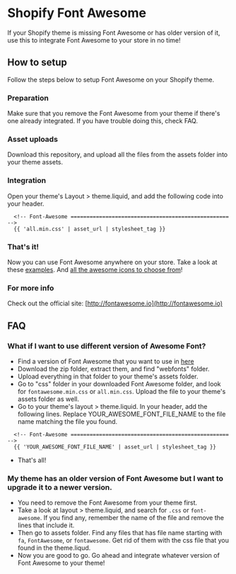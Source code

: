 # Shopify Font Awesome

If your Shopify theme is missing Font Awesome or has older version of it, use this to integrate Font Awesome to your store in no time!

## How to setup

Follow the steps below to setup Font Awesome on your Shopify theme.

### Preparation 

Make sure that you remove the Font Awesome from your theme if there's one already integrated. If you have trouble doing this, check FAQ. 

### Asset uploads

Download this repository, and upload all the files from the assets folder into your theme assets.

### Integration

Open your theme's Layout > theme.liquid, and add the following code into your header.

```liquid
  <!-- Font-Awesome ================================================== -->
  {{ 'all.min.css' | asset_url | stylesheet_tag }}
```

### That's it!

Now you can use Font Awesome anywhere on your store. Take a look at these [examples](http://fortawesome.github.io/Font-Awesome/examples/). And [all the awesome icons to choose from](http://fortawesome.github.io/Font-Awesome/icons/)!

### For more info

Check out the official site: [http://fontawesome.io](http://fontawesome.io)

## FAQ

### What if I want to use different version of Awesome Font?

- Find a version of Font Awesome that you want to use in [here](https://github.com/FortAwesome/Font-Awesome/releases)
- Download the zip folder, extract them, and find "webfonts" folder. 
- Upload everything in that folder to your theme's assets folder.
- Go to "css" folder in your downloaded Font Awesome folder, and look for ```fontawesome.min.css``` or ```all.min.css```. Upload the file to your theme's assets folder as well. 
- Go to your theme's layout > theme.liquid. In your header, add the following lines. Replace YOUR_AWESOME_FONT_FILE_NAME to the file name matching the file you found. 
```liquid
  <!-- Font-Awesome ================================================== -->
  {{ 'YOUR_AWESOME_FONT_FILE_NAME' | asset_url | stylesheet_tag }}
```
- That's all!

### My theme has an older version of Font Awesome but I want to upgrade it to a newer version. 

- You need to remove the Font Awesome from your theme first. 
- Take a look at layout > theme.liquid, and search for ```.css``` or ```font-awesome```. If you find any, remember the name of the file and remove the lines that include it. 
- Then go to assets folder. Find any files that has file name starting with ```fa```, ```FontAwesome```, or ```fontawesome```. Get rid of them with the css file that you found in the theme.liqud.
- Now you are good to go. Go ahead and integrate whatever version of Font Awesome to your theme!




